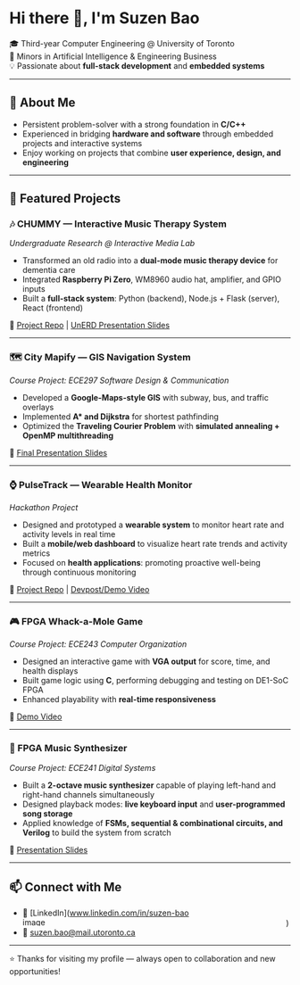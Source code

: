# Hi there 👋, I'm Suzen Bao  

🎓 Third-year Computer Engineering @ University of Toronto  
📌 Minors in Artificial Intelligence & Engineering Business  
💡 Passionate about **full-stack development** and **embedded systems**

---

## 🚀 About Me
- Persistent problem-solver with a strong foundation in **C/C++**
- Experienced in bridging **hardware and software** through embedded projects and interactive systems  
- Enjoy working on projects that combine **user experience, design, and engineering**  

---

## 🌟 Featured Projects

### 🎶 CHUMMY — Interactive Music Therapy System  
*Undergraduate Research @ Interactive Media Lab*  
- Transformed an old radio into a **dual-mode music therapy device** for dementia care  
- Integrated **Raspberry Pi Zero**, WM8960 audio hat, amplifier, and GPIO inputs  
- Built a **full-stack system**: Python (backend), Node.js + Flask (server), React (frontend)  

🔗 [Project Repo](https://github.com/Interactive-Media-Lab/chummy) | [UnERD Presentation Slides](https://docs.google.com/presentation/d/1omyc1FbZ00v5FQbh6goYSK7_PxBGhj8q4-tKPLGuT10/edit?usp=sharing)  

---

### 🗺 City Mapify — GIS Navigation System  
*Course Project: ECE297 Software Design & Communication*  
- Developed a **Google-Maps-style GIS** with subway, bus, and traffic overlays  
- Implemented **A\* and Dijkstra** for shortest pathfinding  
- Optimized the **Traveling Courier Problem** with **simulated annealing + OpenMP multithreading**  

🔗 [Final Presentation Slides](https://docs.google.com/presentation/d/1IrfunQFE_YsbqM-EYZ-pReVSyZ9F9ZnEetw_7qkcVok/edit?usp=sharing)  

---

### ⌚ PulseTrack — Wearable Health Monitor  
*Hackathon Project*  
- Designed and prototyped a **wearable system** to monitor heart rate and activity levels in real time  
- Built a **mobile/web dashboard** to visualize heart rate trends and activity metrics  
- Focused on **health applications**: promoting proactive well-being through continuous monitoring  

🔗 [Project Repo](https://github.com/joewang0430/health-monitor) | [Devpost/Demo Video](https://devpost.com/software/pulsetrack-8f03jd)  

---

### 🎮 FPGA Whack-a-Mole Game  
*Course Project: ECE243 Computer Organization*  
- Designed an interactive game with **VGA output** for score, time, and health displays  
- Built game logic using **C**, performing debugging and testing on DE1-SoC FPGA
- Enhanced playability with **real-time responsiveness**  

🔗 [Demo Video](https://youtu.be/bYh9xBfWhuk)  

---

### 🎹 FPGA Music Synthesizer  
*Course Project: ECE241 Digital Systems*  
- Built a **2-octave music synthesizer** capable of playing left-hand and right-hand channels simultaneously  
- Designed playback modes: **live keyboard input** and **user-programmed song storage**  
- Applied knowledge of **FSMs, sequential & combinational circuits, and Verilog** to build the system from scratch  

🔗 [Presentation Slides](https://docs.google.com/presentation/d/1VOcewGfMgr472uP1IPeept09NNeDE3JWqFo3bC-VwNw/edit?usp=sharing)  

---

## 📫 Connect with Me
- 💼 [LinkedIn](www.linkedin.com/in/suzen-bao<img width="468" height="15" alt="image" src="https://github.com/user-attachments/assets/5babeba9-7f25-4a42-81d3-1df594c22867" />
)  
- 📧 suzen.bao@mail.utoronto.ca  

---

⭐️ Thanks for visiting my profile — always open to collaboration and new opportunities!  
